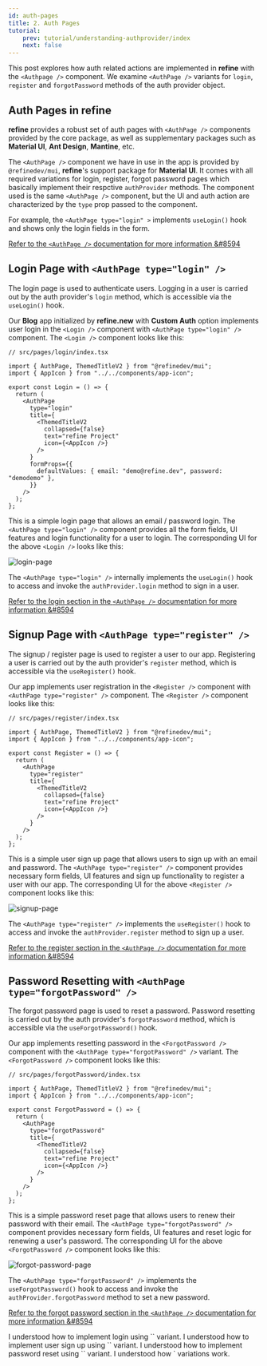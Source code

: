 ```yaml
---
id: auth-pages
title: 2. Auth Pages
tutorial:
    prev: tutorial/understanding-authprovider/index
    next: false
---
```


This post explores how auth related actions are implemented in **refine** with the `<Authpage />` component. We examine `<AuthPage />` variants for `login`, `register` and `forgotPassword` methods of the auth provider object.

## Auth Pages in refine

**refine** provides a robust set of auth pages with `<AuthPage />` components provided by the core package, as well as supplementary packages such as **Material UI**, **Ant Design**, **Mantine**, etc.

The `<AuthPage />` component we have in use in the app is provided by `@refinedev/mui`, **refine**'s support package for **Material UI**. It comes with all required variations for login, register, forgot password pages which basically implement their respctive `authProvider` methods. The component used is the same `<AuthPage />` component, but the UI and auth action are characterized by the `type` prop passed to the component.

For example, the `<AuthPage type="login" >` implements `useLogin()` hook and shows only the login fields in the form.

[Refer to the `<AuthPage />` documentation for more information &#8594](/docs/api-reference/mui/components/mui-auth-page/)

## Login Page with `<AuthPage type="login" />`

The login page is used to authenticate users. Logging in a user is carried out by the auth provider's `login` method, which is accessible via the `useLogin()` hook.

Our **Blog** app initialized by **refine.new** with **Custom Auth** option implements user login in the `<Login />` component with `<AuthPage type="login" />` component. The `<Login />` component looks like this:

```tsx
// src/pages/login/index.tsx

import { AuthPage, ThemedTitleV2 } from "@refinedev/mui";
import { AppIcon } from "../../components/app-icon";

export const Login = () => {
  return (
    <AuthPage
      type="login"
      title={
        <ThemedTitleV2
          collapsed={false}
          text="refine Project"
          icon={<AppIcon />}
        />
      }
      formProps={{
        defaultValues: { email: "demo@refine.dev", password: "demodemo" },
      }}
    />
  );
};
```

This is a simple login page that allows an email / password login. The `<AuthPage type="login" />` component provides all the form fields, UI features and login functionality for a user to login. The corresponding UI for the above `<Login />` looks like this:

![login-page](https://imgbox.com/wAtDTupL)

The `<AuthPage type="login" />` internally implements the `useLogin()` hook to access and invoke the `authProvider.login` method to sign in a user.

[Refer to the login section in the `<AuthPage />` documentation for more information &#8594](https://refine.dev/docs/api-reference/mui/components/mui-auth-page/#login)


## Signup Page with `<AuthPage type="register" />`

The signup / register page is used to register a user to our app. Registering a user is carried out by the auth provider's `register` method, which is accessible via the `useRegister()` hook.

Our app implements user registration in the `<Register />` component with `<AuthPage type="register" />` component. The `<Register />` component looks like this:

```tsx
// src/pages/register/index.tsx

import { AuthPage, ThemedTitleV2 } from "@refinedev/mui";
import { AppIcon } from "../../components/app-icon";

export const Register = () => {
  return (
    <AuthPage
      type="register"
      title={
        <ThemedTitleV2
          collapsed={false}
          text="refine Project"
          icon={<AppIcon />}
        />
      }
    />
  );
};
```

This is a simple user sign up page that allows users to sign up with an email and password. The `<AuthPage type="register" />` component provides necessary form fields, UI features and sign up functionality to register a user with our app. The corresponding UI for the above `<Register />` component looks like this:

![signup-page](https://imgbox.com/zMfFaz73)

The `<AuthPage type="register" />` implements the `useRegister()` hook to access and invoke the `authProvider.register` method to sign up a user.

[Refer to the register section in the `<AuthPage />` documentation for more information &#8594](https://refine.dev/docs/api-reference/mui/components/mui-auth-page/#register)


## Password Resetting with `<AuthPage type="forgotPassword" />`

The forgot password page is used to reset a password. Password resetting is carried out by the auth provider's `forgotPassword` method, which is accessible via the `useForgotPassword()` hook.

Our app implements resetting password in the `<ForgotPassword />` component with the `<AuthPage type="forgotPassword" />` variant. The `<ForgotPassword />` component looks like this:

```tsx
// src/pages/forgotPassword/index.tsx

import { AuthPage, ThemedTitleV2 } from "@refinedev/mui";
import { AppIcon } from "../../components/app-icon";

export const ForgotPassword = () => {
  return (
    <AuthPage
      type="forgotPassword"
      title={
        <ThemedTitleV2
          collapsed={false}
          text="refine Project"
          icon={<AppIcon />}
        />
      }
    />
  );
};
```

This is a simple password reset page that allows users to renew their password with their email. The `<AuthPage type="forgotPassword" />` component provides necessary form fields, UI features and reset logic for renewing a user's password. The corresponding UI for the above `<ForgotPassword />` component looks like this:

![forgot-password-page](https://imgbox.com/vaw5Hjws)

The `<AuthPage type="forgotPassword" />` implements the `useForgotPassword()` hook to access and invoke the `authProvider.forgotPassword` method to set a new password.

[Refer to the forgot password section in the `<AuthPage />` documentation for more information &#8594](https://refine.dev/docs/api-reference/mui/components/mui-auth-page/#forgotpassword)

<Checklist>

<ChecklistItem id="auth-provider-headless-auth-pages">
I understood how to implement login using `<AuthPage type="login" />` variant.
</ChecklistItem>
<ChecklistItem id="auth-provider-headless-auth-pages-1">
I understood how to implement user sign up using `<AuthPage type="register" />` variant.
</ChecklistItem><ChecklistItem id="auth-provider-headless-auth-pages-2">
I understood how to implement password reset using `<AuthPage type="forgotPassword" />` variant.
</ChecklistItem>
<ChecklistItem id="auth-provider-headless-auth-pages-3">
I understood how `<AuthPage /> variations work.
</ChecklistItem>

</Checklist>
